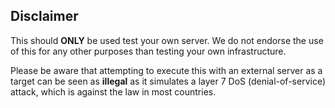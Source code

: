 ## Disclaimer

This should **ONLY** be used test your own server. We do not endorse the use of this for any other purposes than testing your own infrastructure.

Please be aware that attempting to execute this with an external server as a target can be seen as **illegal** as it simulates a layer 7 DoS (denial-of-service) attack, which is against the law in most countries.